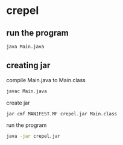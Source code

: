 # crepel

## run the program

```bash
java Main.java
```


## creating jar

compile Main.java to Main.class

```bash
javac Main.java
```

create jar

```bash
jar cmf MANIFEST.MF crepel.jar Main.class
```

run the program

```bash
java -jar crepel.jar
```
